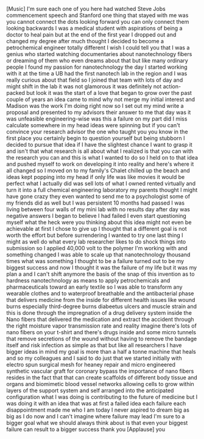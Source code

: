 
[Music]
I&#39;m sure each one of you here had
watched Steve Jobs commencement speech
and Stanford one thing that stayed with
me was you cannot connect the dots
looking forward you can only connect
them looking backwards I was a medical
student with aspirations of being a
doctor to heal pain but at the end of
the first year I dropped out and changed
my degree after much thought I decided
to become a petrochemical engineer
totally different I wish I could tell
you that I was a genius who started
watching documentaries about
nanotechnology fibers or dreaming of
them who even dreams about that but like
many ordinary people I found my passion
for nanotechnology the day I started
working with it at the time a UB had the
first nanotech lab in the region and I
was really curious about that field so I
joined that team with lots of day and
might shift in the lab it was not
glamorous it was definitely not
action-packed but look it was the start
of a love that began to grow over the
past couple of years an idea came to
mind
why not merge my initial interest and
Madison was the work I&#39;m doing right now
so I set out my mind write a proposal
and presented to my advisors their
answer to me that day was it was
unfeasible engineering-wise was this a
failure on my part
did I miss calculate somewhere in my
head ideas were spinning but if you
can&#39;t convince your research advisor the
one who taught you
you know in the first place you
certainly begin to question yourself but
being stubborn I decided to pursue that
idea if I have the slightest chance
I want to grasp it and isn&#39;t that what
research is all about what I realized is
that you can with the research you can
and this is what I wanted to do so I
held on to that idea and pushed myself
to work on developing it into reality
and here&#39;s where it all changed so I
moved on to my family&#39;s Chalet chilled
up the beach and ideas kept popping into
my head if only life was like movies it
would be perfect what I actually did was
sell lots of what I owned rented
virtually and turn it into a full
chemical engineering laboratory my
parents thought I might have gone crazy
they even wanted to send me to a
psychologist some of my friends did as
well but I was persistent 10 months had
passed I was living between four walls
of my mini lab with no results day after
day was negative answers I began to
believe I had failed I even start
questioning myself what the heck were
you thinking about this idea might not
even be achievable at first I chose to
give up I thought that a different goal
is not worth the effort
but before surrendering I wanted to try
one last thing I might as well do what
every lab researcher likes to do shock
things into submission so I applied
40,000 volt to the polymer I&#39;m working
with
and something changed I was able to
scale up that nanotechnology thousand
times what was something I thought to be
a failure turned out to be my biggest
success and now I thought it was the
failure of my life but it was my plan a
and I can&#39;t shift anymore the basis of
the snap of this invention as to
hardness nanotechnology as means to
apply petrochemicals and pharmaceuticals
toward an early textile so I was able to
transform any wearable clothes and to
waterproof breathable and the
antibacterial phase that delivers
medicine from the inside for different
health issues like wound burns
especially third-degree burns diabeetus
ulcers and muscle strain and this is
done through the impregnation of a drug
delivery system inside the Nano fibers
that delivered the medication and
extract the accident through the right
moisture vapor transmission rate and
reality imagine there&#39;s lots of nano
fibers on your t-shirt and there&#39;s drugs
inside and some micro tunnels that
remove secretions of the wound without
having to remove the bandage itself and
risk infection as simple as that but
like all researchers I have bigger ideas
in mind my goal is more than a half a
tonne machine that heals and so my
colleagues and I said to do just that we
started initially with electro spun
surgical mesh for heaney repair and
micro engineered synthetic vascular
graft for coronary bypass the importance
of nano fibers resides in the fact that
that can create scaffolds
of different body tissue and organs and
biomimetic blood vessel networks
allowing cells to grow within layers of
the support system and self arranged
into the anticipated configuration what
I was doing is contributing to the
future of medicine but I was doing it
with an idea that was at first a failed
idea each failure
each disappointment made me who I am
today I never aspired to dream big as
big as I do now and I can&#39;t imagine
where failure may lead I&#39;m sure to a
bigger goal what we should always think
about is that even your biggest failure
can result to a bigger success thank you
[Applause]
you
